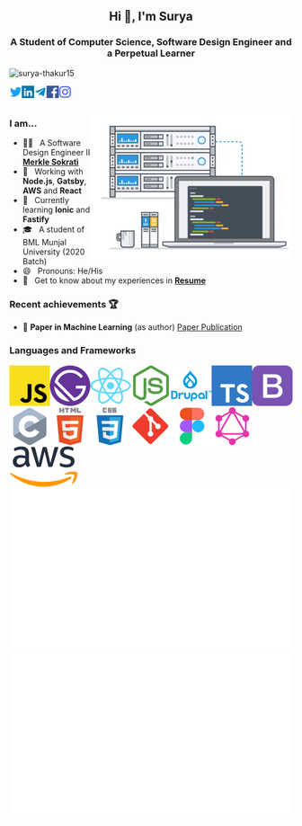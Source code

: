 <h2 align="center">Hi 👋, I'm Surya</h2>
<h3 align="center">A Student of Computer Science, Software Design Engineer and a Perpetual Learner</h3>


<p align="left"> <img src="https://komarev.com/ghpvc/?username=surya-thakur15&label=Profile%20views&color=0e75b6&style=flat" alt="surya-thakur15" /> </p>

<a href="https://twitter.com/surya_thakur15/" target="blank"><img align="left" src="assets/twitter.svg" alt="surya-thakur15" width="22px" /></a>
<a href="https://linkedin.com/in/suryathakur15/" target="blank"><img align="left" src="assets/linkedin.svg" alt="surya-thakur15" width="22px" /></a>
<a href="https://t.me/surya_thakur15">
<img align="left" alt="Surya's Telegram" width="22px" src="assets/telegram.svg" />
</a>
<a href="https://www.facebook.com/suryathakur15/" target="blank"><img align="left" src="assets/facebook.svg" alt="surya-thakur15" width="22px" /></a>
<a href="https://instagram.com/surya_thakur15" target="blank"><img align="left" src="assets/instagram.svg" alt="surya-thakur15" width="22px" /></a>
<br />
<br />

<img align="right" alt="GIF" src="assets/work.gif" width="360px"/>

### I am...

- 👨‍💻 &nbsp; A Software Design Engineer II **[Merkle Sokrati](https://www.merkleinc.com/in/)**
- 🔭 &nbsp; Working with **Node.js**, **Gatsby**, **AWS** and **React**
- 🌱 &nbsp; Currently learning **Ionic** and **Fastify**
- 🎓 &nbsp; A student of BML Munjal University (2020 Batch)
- 😄 &nbsp; Pronouns: He/His
- 📄 &nbsp; Get to know about my experiences in **[Resume](https://drive.google.com/file/d/1NC2wbhqnEscy6nZHYGo3q0mttN4si0oS/view?usp=sharing)**

### Recent achievements 🏆
- 📃 **Paper in Machine Learning** (as author) [Paper Publication](https://ieeexplore.ieee.org/abstract/document/9071525)


### Languages and Frameworks
<img align="left" src="assets/javascript.svg" />
<img align="left" src="assets/gatsby.svg" />
<img align="left" src="assets/react.svg" />
<img align="left" src="assets/node.svg" />
<img align="left" src="assets/drupal.svg" />
<img align="left" src="assets/typescript.svg" />
<img align="left" src="assets/bootstrap.svg" />
<img align="left" src="assets/c.svg" />
<img align="left" src="assets/html.svg" />
<img align="left" src="assets/css.svg" />
<img align="left" src="assets/git.svg" />
<img align="left" src="assets/figma.svg" />
<img align="left" src="assets/graphql.svg" />
<img align="left" src="assets/aws.svg" />

<br />
<br />
<br />

<!-- ![](https://github-readme-stats.vercel.app/api?username=surya-thakur15&&show_icons=true&title_color=ffffff&icon_color=04b515&text_color=FF6600&bg_color=151515) -->

![](https://raw.githubusercontent.com/surya-thakur15/github-stats-transparent/output/generated/overview.svg)
![](https://raw.githubusercontent.com/surya-thakur15/github-stats-transparent/output/generated/languages.svg)